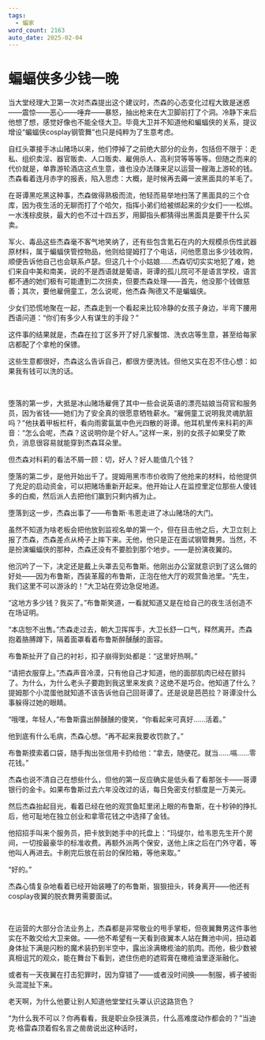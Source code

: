 ```yaml
---
tags:
  - 蝙家
word_count: 2163
auto_date: 2025-02-04
---
```


# 蝙蝠侠多少钱一晚

当大堂经理大卫第一次对杰森提出这个建议时，杰森的心态变化过程大致是迷惑——震惊——恶心——唾弃——暴怒，抽出枪来在大卫脚前打了个洞。冷静下来后他想了想，感觉好像也不能全怪大卫。毕竟大卫并不知道他和蝙蝠侠的关系，提议增设“蝙蝠侠cosplay钢管舞”也只是纯粹为了生意考虑。

自红头罩接手冰山赌场以来，他们停掉了之前绝大部分的业务，包括但不限于：走私、组织卖淫、器官贩卖、人口贩卖、雇佣杀人、高利贷等等等等。但随之而来的代价就是，单靠游轮酒店这点生意，谁也没办法赚来足以运营一艘海上游轮的钱。杰森看着连月赤字的报表，陷入思虑：大概，是时候再去薅一波黑面具的羊毛了。

在哥谭黑吃黑这种事，杰森做得熟极而流，他轻而易举地扫荡了黑面具的三个仓库，因为夜生活的无聊而打了个哈欠，指挥小弟们给被绑起来的少女们一一松绑。一水浅棕皮肤，最大的也不过十四五岁，用脚指头都猜得出黑面具是要干什么买卖。

军火、毒品这些杰森毫不客气地笑纳了，还有些包含氪石在内的大规模杀伤性武器原材料，属于蝙蝠侠管控物品，他则给提姆打了个电话，问他愿意出多少钱收购，顺便告诉他自己也会联系卢瑟。但这几十个小姑娘……杰森切切实实地犯了难，她们来自中美和南美，说的不是西语就是葡语，哥谭的孤儿院可不是语言学校，语言都不通的她们极有可能遭到二次拐卖，但要杰森处理——首先，他没那个钱做慈善；其次，要他雇佣童工，怎么说呢，他杰森·陶德又不是蝙蝠侠。

少女们恐慌地聚在一起，杰森走到一个看起来比较冷静的女孩子身边，半弯下腰用西语问道：“你们有多少人有谋生的手段？”

这件事的结果就是，杰森在拉丁区多开了好几家餐馆、洗衣店等生意，甚至给每家店都配了个拿枪的保镖。

这些生意都很好，杰森这么告诉自己，都很方便洗钱。但他又实在忍不住心想：如果我有钱可以洗的话。

<br>

堕落的第一步，大抵是冰山赌场雇佣了其中一些会说英语的漂亮姑娘当荷官和服务员，因为省钱——她们为了安全真的很愿意牺牲薪水。“雇佣童工说明我灵魂肮脏吗？”他扶着甲板栏杆，看向雨雾氤氲中色光四散的哥谭。他耳机里传来科莉的声音：“怎么会呢，杰森？这说明你是个好人。”这样一来，别的女孩子如果受了欺负，消息很容易就能穿到杰森耳朵里。

但杰森对科莉的看法不屑一顾：切，好人？好人能值几个钱？

堕落的第二步，是他开始出千了。提姆用黑市市价收购了他抢来的材料，给他提供了充足的启动资金，可以把赌场重新开起来。他开始让人在监控里定位那些人傻钱多的白痴，然后派人去把他们赢到只剩内裤为止。

堕落到这一步，杰森出事了——布鲁斯·韦恩走进了冰山赌场的大门。

虽然不知道为啥老板会把他放到监视名单的第一个，但在目击他之后，大卫立刻上报了杰森，杰森差点从椅子上摔下来。无他，他只是正在面试钢管舞男。当然，不是扮演蝙蝠侠的那种，杰森还没有不要脸到那个地步。——是扮演夜翼的。

他沉吟了一下，决定还是戴上头罩去见布鲁斯。他刚出办公室就意识到了这么做的好处——因为布鲁斯，西装革履的布鲁斯，正泡在他大厅的观赏鱼池里。“先生，我们这里不可以游泳的！”大卫站在旁边急促地道。

“这地方多少钱？我买了。”布鲁斯笑道，一看就知道又是在给自己的夜生活创造不在场证明。

“本店恕不出售。”杰森走过去，朝大卫挥挥手，大卫长舒一口气，释然离开。杰森抱着胳膊蹲下，隔着面罩看着布鲁斯醉醺醺的面容。

布鲁斯扯开了自己的衬衫，扣子崩得到处都是：“这里好热啊。”

“请把衣服穿上。”杰森声音冷漠，只有他自己才知道，他的面部肌肉已经在颤抖了。为什么，为什么老头子要跑到我这里来发疯？这绝不是巧合。他知道了什么？提姆那个小混蛋他就知道不该告诉他自己回哥谭了。还是说是芭芭拉？哥谭没什么事躲得过她的眼睛。

“哦嘿，年轻人，”布鲁斯露出醉醺醺的傻笑，“你看起来可真好……活着。”

他到底有什么毛病，杰森心想。“再不起来我要收罚款了。”

布鲁斯摸索着口袋，随手掏出张信用卡扔给他：“拿去，随便花。就当……嗝……零花钱。”

杰森也说不清自己在想些什么，但他的第一反应确实是低头看了看那张卡——哥谭银行的金卡。如果布鲁斯过去六年没改过的话，每日免密支付额度是一万美元。

然后杰森抬起目光，看着已经在他的观赏鱼缸里闭上眼的布鲁斯，在十秒钟的挣扎后，他可耻地在独立创业和拿零花钱之中选择了金钱。

他招招手叫来个服务员，把卡放到她手中的托盘上：“玛缇尔，给韦恩先生开个房间，一切按最豪华的标准收费。再额外派两个保安，送他上床之后在门外守着，等他叫人再进去。卡刷完后放在前台的保险箱，等他来取。”

“好的。”

杰森心情复杂地看着已经开始装睡了的布鲁斯，狠狠扭头，转身离开——他还有cosplay夜翼的脱衣舞男需要面试。

<br>

在运营的大部分合法业务上，杰森都是非常敬业的甩手掌柜，但夜翼舞男这件事他实在不敢交给大卫来做。——他不希望有一天看到夜翼本人站在舞池中间，扭动着身体扯下满是闪粉的魔术装扔到半空中，露出涂满橄榄油的肌肉。而他，极少数被真相诅咒的观众，能在舞台下看到，遮住伤疤的遮瑕膏在橄榄油里逐渐融化。

或者有一天夜翼在打击犯罪时，因为穿错了——或者没时间换——制服，裤子被街头混混扯下来。

老天啊，为什么他要让别人知道他堂堂红头罩认识这路货色？

“为什么我不可以？你再看看，我是职业杂技演员，什么高难度动作都会的？”当迪克·格雷森顶着假名言之凿凿说出这种话时，
